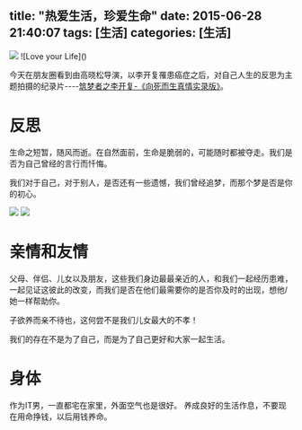 title: "热爱生活，珍爱生命"
date: 2015-06-28 21:40:07
tags: [生活]
categories: [生活] 
---


<img src="http://7xj9f0.com1.z0.glb.clouddn.com/6e95ce11494c967d456a3&690.jpeg" class="img-center" />
![Love your Life]()


今天在朋友圈看到由高晓松导演，以李开复罹患癌症之后，对自己人生的反思为主题拍摄的纪录片----[筑梦者之李开复-《向死而生真情实录版》](http://v.qq.com/cover/n/nvch2mx5yvdb8e0.html?vid=l0016hf9v44)。

# 反思

生命之短暂，随风而逝。在自然面前，生命是脆弱的，可能随时都被夺走。我们是否为自己曾经的言行而忏悔。

我们对于自己，对于别人，是否还有一些遗憾，我们曾经追梦，而那个梦是否是你的初心。

<img src="http://7xj9f0.com1.z0.glb.clouddn.com/QQ20150629-1@2x.png" class="img-topic" />


<img src="http://7xj9f0.com1.z0.glb.clouddn.com/QQ20150629-1@2x.png" class="img-center" />

# 亲情和友情

父母、伴侣、儿女以及朋友，这些我们身边最最亲近的人，和我们一起经历患难，一起见证这彼此的改变，而我们是否在他们最需要你的是否你及时的出现，想他/她一样帮助你。

子欲养而亲不待也，这何尝不是我们儿女最大的不孝！

我们的存在不是为了自己，而是为了自己更好和大家一起生活。

# 身体

作为IT男，一直都宅在家里，外面空气也是很好。
养成良好的生活作息，不要现在用命挣钱，以后用钱养命。




